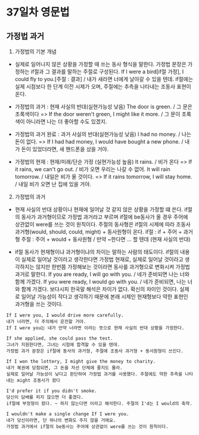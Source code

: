 # 37일차 영문법

## 가정법 과거

1. 가정법의 기본 개념

-   실제로 일어나지 않은 상황을 가정할 때 쓰는 동사 형식을 말한다.
    가정법 문장은 가정하는 if절과 그 결과를 말하는 주절로 구성된다.
    If I were a bird[if절 가정], I could fly to you.[주절 : 결과] / 내가 새라면 너에게 날아갈 수 있을 텐데.
    if절에는 실제 시점보다 한 단계 이전 시제가 오며, 주절에는 추측을 나타내는 조동사 표현이 온다.

-   가정법의 과거 : 현재 사실의 반대(실현가능성 낮음)
    The door is green. / 그 문은 초록색이다 =>
    If the door weren't green, I might like it more. / 그 문이 초록색이 아니라면 나는 더 좋아할 수도 있겠지.

-   가정법의 과거 완료 : 과거 사실의 반대(실현가능성 낮음)
    I had no money. / 나는 돈이 없다. =>
    If I had had money, I would have bought a new phone. / 내가 돈이 있었더라면, 새 핸드폰을 샀을 거야.

-   가정법의 현재 : 현재/미래/단순 가정 (실현가능성 높음)
    It rains. / 비가 온다 =>
    If it rains, we can't go out. / 비가 오면 우리는 나갈 수 없어.
    It will rain tomorrow. / 내일은 비가 올 것이다. =>
    If it rains tomorrow, I will stay home. / 내일 비가 오면 난 집에 있을 거야.

2. 가정법의 과거

-   현재 사실의 반대 상황이나 현재에 일어날 것 같지 않은 상황을 가정할 떄 쓴다.
    if절의 동사가 과거형이므로 가정법 과거라고 부르며 if절에 be동사가 올 경우 주어에 상관없이 were를 쓰는 것이 원칙이다.
    주절의 동사형은 if절의 시제에 따라 조동사 과거형(would, should, could, might) + 동사원형이 온다.
    if절 : if + 주어 + 과거형
    주절 : 주어 + would + 동사원형 / 만약 ~한다면 ... 할 텐데 (현재 사실의 반대)

-   if절 동사가 현재형이냐 과거형이냐의 차이는 말하는 사람의 태도이다. if절의 내용이 실제로 일어날 것이라고 생각한다면 가정법 현재로,
    실제로 일어날 것이라고 생각하지는 않지만 한번쯤 가정해보는 것이라면 동사를 과거형으로 변화시켜 가정법 과거로 말한다.
    If you are ready, I will go with you. / 네가 준비되면 나는 너와 함께 가겠다.
    If you were ready, I would go with you. / 네가 준비되면, 나는 너와 함께 가겠다.
    보다시피 한국말 해석은 차이가 없다. 확신의 차이인 것이다.
    실제로 일어날 가능성이 작다고 생각하기 때문에 본래 시제인 현재형보다 약한 표현인 과거형을 쓰는 것이다.

```
If I were you, I would drive more carefully.
내가 너라면, 더 주의해서 운전할 거야.
If I were you는 내가 만약 너라면 이라는 뜻으로 현재 사실의 반대 상황을 가정한다.

If she applied, she could pass the test.
그녀가 지원한다면, 그녀는 시험에 합격할 수 있을 텐데.
가정법 과거 문장은 if절에 동사의 과거형, 주절에 조동사 과거형 + 동사원형이 쓰인다.

If I won the lottery, I might give the money to charity.
내가 복권에 당첨되면, 그 돈을 자선 단체에 줄지도 몰라.
실제로 일어날 가능성이 낮다고 판단하여 가정법 과거를 사용했다. 주절에도 약한 추측을 나타내는 might 조동사가 왔다

I'd prefer it if you didn't smoke.
당신이 담배를 피지 않으면 더 좋겠다.
if절에 부정형이 왔다. ~ 하지 않는다면 이라고 해석한다. 주절의 I'd는 I would의 축약.

I wouldn't make a single change If I were you.
내가 당신이라면, 단 하나의 변화도 주지 않을 거에요.
가정법 과거에서 if절의 be동사는 주어에 상관없이 were를 쓰는 것이 원칙이다.
```
